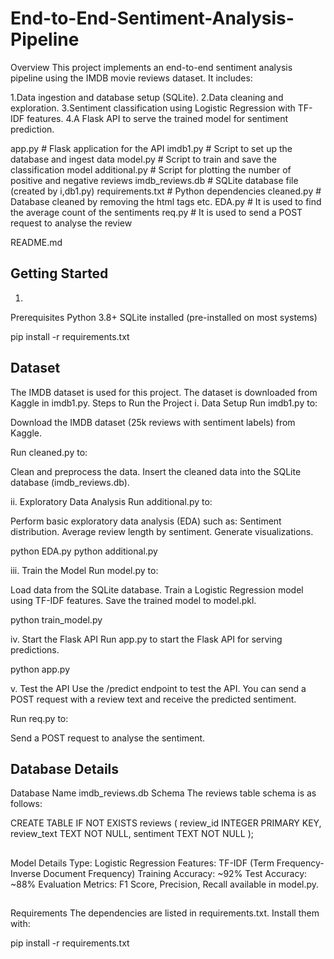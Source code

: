 # End-to-End-Sentiment-Analysis-Pipeline

Overview
This project implements an end-to-end sentiment analysis pipeline using the IMDB movie reviews dataset. It includes:

1.Data ingestion and database setup (SQLite).
2.Data cleaning and exploration.
3.Sentiment classification using Logistic Regression with TF-IDF features.
4.A Flask API to serve the trained model for sentiment prediction.

app.py                  # Flask application for the API
imdb1.py                # Script to set up the database and ingest data
model.py                # Script to train and save the classification model
additional.py           # Script for plotting the number of positive and negative reviews
imdb_reviews.db         # SQLite database file (created by i,db1.py)
requirements.txt        # Python dependencies
cleaned.py              # Database cleaned by removing the html tags etc.
EDA.py                  # It is used to find the average count of the sentiments
req.py                  # It is used to send a POST request to analyse the review

README.md 

## Getting Started
1.
Prerequisites
Python 3.8+
SQLite installed (pre-installed on most systems)

pip install -r requirements.txt

## Dataset
The IMDB dataset is used for this project. The dataset is downloaded from Kaggle in imdb1.py.
Steps to Run the Project
i. Data Setup
Run imdb1.py to:

Download the IMDB dataset (25k reviews with sentiment labels) from Kaggle.

Run cleaned.py to:

Clean and preprocess the data.
Insert the cleaned data into the SQLite database (imdb_reviews.db).


ii. Exploratory Data Analysis
Run additional.py to:

Perform basic exploratory data analysis (EDA) such as:
Sentiment distribution.
Average review length by sentiment.
Generate visualizations.

python EDA.py
python additional.py

iii. Train the Model
Run model.py to:

Load data from the SQLite database.
Train a Logistic Regression model using TF-IDF features.
Save the trained model to model.pkl.

python train_model.py

iv. Start the Flask API
Run app.py to start the Flask API for serving predictions.

python app.py


v. Test the API
Use the /predict endpoint to test the API. You can send a POST request with a review text and receive the predicted sentiment.

Run req.py to:

Send a POST request to analyse the sentiment.


## Database Details
Database Name
              imdb_reviews.db
Schema
The reviews table schema is as follows:

CREATE TABLE IF NOT EXISTS reviews (
    review_id INTEGER PRIMARY KEY,
    review_text TEXT NOT NULL,
    sentiment TEXT NOT NULL
);

##
Model Details
Type: Logistic Regression
Features: TF-IDF (Term Frequency-Inverse Document Frequency)
Training Accuracy: ~92%
Test Accuracy: ~88%
Evaluation Metrics:
F1 Score, Precision, Recall available in model.py.
##
Requirements
The dependencies are listed in requirements.txt. Install them with:

pip install -r requirements.txt




